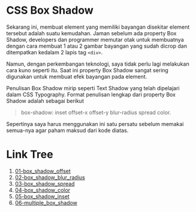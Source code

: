 # CSS Box Shadow

Sekarang ini, membuat element yang memiliki bayangan disekitar element tersebut adalah suatu kemudahan. Jaman sebelum ada property Box Shadow, developers dan programmer memutar otak untuk membuatnya dengan cara membuat 1 atau 2 gambar bayangan yang sudah dicrop dan ditempatkan kedalam 2 lapis tag `<div>`.

Namun, dengan perkembangan teknologi, saya tidak perlu lagi melakukan cara kuno seperti itu. Saat ini property Box Shadow sangat sering digunakan untuk membuat efek bayangan pada element.

Penulisan Box Shadow mirip seperti Text Shadow yang telah dipelajari dalam CSS Typography. Format penulisan lengkap dari property Box Shadow adalah sebagai berikut

> box-shadow: inset offset-x offset-y blur-radius spread color.

Sepertinya saya harus menggunakan ini satu persatu sebelum memakai semua-nya agar paham maksud dari kode diatas.

# Link Tree

1. [01-box_shadow_offset](https://github.com/naidra68/belajar-css/tree/main/02-css/10-box_shadow/01-box_shadow_offset)
2. [02-box_shadow_blur_radius](https://github.com/naidra68/belajar-css/tree/main/02-css/10-box_shadow/02-box_shadow_blur_radius)
3. [03-box_shadow_spread](https://github.com/naidra68/belajar-css/tree/main/02-css/10-box_shadow/03-box_shadow_spread)
4. [04-box_shadow_color](https://github.com/naidra68/belajar-css/tree/main/02-css/10-box_shadow/04-box_shadow_color)
5. [05-box_shadow_inset](https://github.com/naidra68/belajar-css/tree/main/02-css/10-box_shadow/05-box_shadow_inset)
6. [06-multiple_box_shadow](https://github.com/naidra68/belajar-css/tree/main/02-css/10-box_shadow/06-multiple_box_shadow)